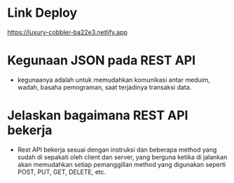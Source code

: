 # Link Deploy 

https://luxury-cobbler-ba22e3.netlify.app

# Kegunaan JSON pada REST API
- kegunaanya adalah untuk memudahkan komunikasi antar meduim, wadah, basaha pemograman, saat terjadinya transaksi data.

# Jelaskan bagaimana REST API bekerja
- Rest API bekerja sesuai dengan instruksi dan beberapa method yang sudah di sepakati oleh client dan server, yang berguna ketika di jalankan akan memudahkan setiap pemanggillan method yang digunakan seperti POST, PUT, GET, DELETE, etc.
